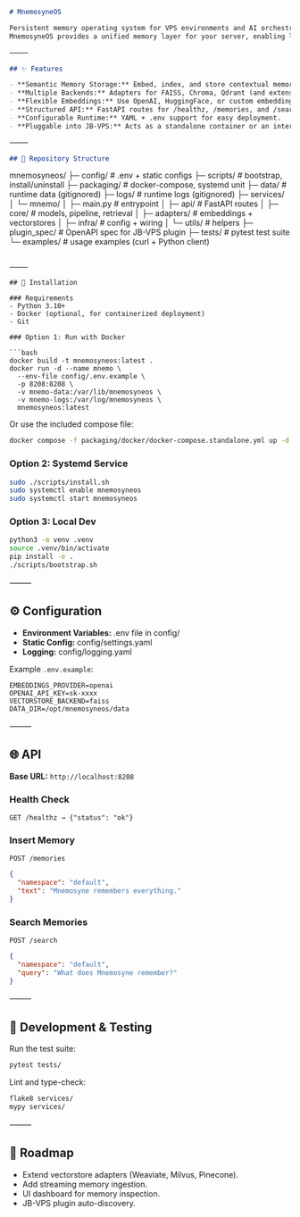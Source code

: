 ```markdown
# MnemosyneOS

Persistent memory operating system for VPS environments and AI orchestration.
MnemosyneOS provides a unified memory layer for your server, enabling long-term storage and retrieval of semantic context for AI systems. It is designed to stand alone as a service, or integrate seamlessly into JB-VPS as a plugin/module.

⸻

## ✨ Features

- **Semantic Memory Storage:** Embed, index, and store contextual memories across namespaces.
- **Multiple Backends:** Adapters for FAISS, Chroma, Qdrant (and extensible for others).
- **Flexible Embeddings:** Use OpenAI, HuggingFace, or custom embedding providers.
- **Structured API:** FastAPI routes for /healthz, /memories, and /search.
- **Configurable Runtime:** YAML + .env support for easy deployment.
- **Pluggable into JB-VPS:** Acts as a standalone container or an internal JB-VPS service.

⸻

## 📂 Repository Structure

```
mnemosyneos/
├─ config/             # .env + static configs
├─ scripts/            # bootstrap, install/uninstall
├─ packaging/          # docker-compose, systemd unit
├─ data/               # runtime data (gitignored)
├─ logs/               # runtime logs (gitignored)
├─ services/
│  └─ mnemo/
│     ├─ main.py       # entrypoint
│     ├─ api/          # FastAPI routes
│     ├─ core/         # models, pipeline, retrieval
│     ├─ adapters/     # embeddings + vectorstores
│     ├─ infra/        # config + wiring
│     └─ utils/        # helpers
├─ plugin_spec/        # OpenAPI spec for JB-VPS plugin
├─ tests/              # pytest test suite
└─ examples/           # usage examples (curl + Python client)
```

⸻

## 🚀 Installation

### Requirements
- Python 3.10+
- Docker (optional, for containerized deployment)
- Git

### Option 1: Run with Docker

```bash
docker build -t mnemosyneos:latest .
docker run -d --name mnemo \
  --env-file config/.env.example \
  -p 8208:8208 \
  -v mnemo-data:/var/lib/mnemosyneos \
  -v mnemo-logs:/var/log/mnemosyneos \
  mnemosyneos:latest
```

Or use the included compose file:

```bash
docker compose -f packaging/docker/docker-compose.standalone.yml up -d
```

### Option 2: Systemd Service

```bash
sudo ./scripts/install.sh
sudo systemctl enable mnemosyneos
sudo systemctl start mnemosyneos
```

### Option 3: Local Dev

```bash
python3 -m venv .venv
source .venv/bin/activate
pip install -e .
./scripts/bootstrap.sh
```

⸻

## ⚙️ Configuration

- **Environment Variables:** .env file in config/
- **Static Config:** config/settings.yaml
- **Logging:** config/logging.yaml

Example `.env.example`:

```env
EMBEDDINGS_PROVIDER=openai
OPENAI_API_KEY=sk-xxxx
VECTORSTORE_BACKEND=faiss
DATA_DIR=/opt/mnemosyneos/data
```

⸻

## 🌐 API

**Base URL:** `http://localhost:8208`

### Health Check
```http
GET /healthz → {"status": "ok"}
```

### Insert Memory
```http
POST /memories
```
```json
{
  "namespace": "default",
  "text": "Mnemosyne remembers everything."
}
```

### Search Memories
```http
POST /search
```
```json
{
  "namespace": "default",
  "query": "What does Mnemosyne remember?"
}
```

⸻

## 🧪 Development & Testing

Run the test suite:

```bash
pytest tests/
```

Lint and type-check:

```bash
flake8 services/
mypy services/
```

⸻

## 📌 Roadmap

- Extend vectorstore adapters (Weaviate, Milvus, Pinecone).
- Add streaming memory ingestion.
- UI dashboard for memory inspection.
- JB-VPS plugin auto-discovery.
```
